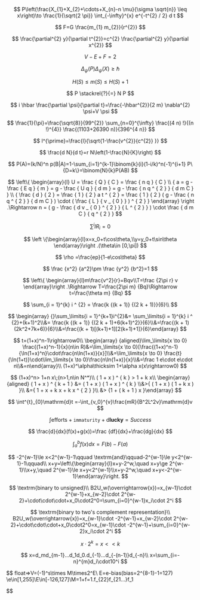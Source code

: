 $$
P\left(\frac{X_{1}+X_{2}+\cdots+X_{n}-n \mu}{\sigma \sqrt{n}} \leq x\right)\to \frac{1}{\sqrt{2 \pi}} \int_{-\infty}^{x} e^{-t^{2} / 2} d t
$$

$$
F=G \frac{m_{1} m_{2}}{r^{2}}
$$

$$
\frac{\partial^{2} y}{\partial t^{2}}=c^{2} \frac{\partial^{2} y}{\partial x^{2}}
$$

$$
V-E+F=2
$$

$$
\Delta_{\psi}(P) \Delta_{\psi}(X) \geq \hbar
$$

$$
H(S) \leq m(S) \leq H(S)+1
$$

$$
P \stackrel{?}{=} N P
$$

$$
i \hbar \frac{\partial \psi}{\partial t}=\frac{-\hbar^{2}}{2 m} \nabla^{2} \psi+V \psi
$$

$$
\frac{1}{\pi}=\frac{\sqrt{8}}{99^{2}} \sum_{n=0}^{\infty} \frac{(4 n) !}{(n !)^{4}} \frac{(1103+26390 n)}{396^{4 n}}
$$

$$
l^{\prime}=\frac{l}{\sqrt{1-\frac{v^{2}}{c^{2}} }}
$$

$$
\frac{d N}{d t}=r N\left(1-\frac{N}{K}\right)
$$

$$
P(A)=(k/N)^n
p(B|A)=1-\sum_{i=1}^{k-1}\binom{k}{i}(1-i/k)^n(-1)^{i+1}
P\{D=k\}=\binom{N}{k}P(AB)
$$


$$
\left\{ \begin{array}{l}  U = \frac { Q } { C } = \frac { n q } { C }  \\ { a = g - \frac { E q } { m } = g - \frac { U q } { d m } = g - \frac { n q ^ { 2 } } { d m C } } \\ { \frac { d } { 2 } = \frac { 1 } { 2 } a t ^ { 2 } = \frac { 1 } { 2 } ( g - \frac { n q ^ { 2 } } { d m C } ) \cdot ( \frac { L } { v _ { 0 } } ) ^ { 2 } } \end{array} \right .\Rightarrow n = ( g - \frac { d v _ { 0 } ^ { 2 } } { L ^ { 2 } } ) \cdot \frac { d m C } { q ^ { 2 } }
$$

$$
\sum^{i} IR_i=0
$$

$$
\left \{\begin{array}{l}x=x_0+t\cos\theta,\\y=y_0+t\sin\theta \end{array}\right .(\theta\in [0,\pi])
$$

$$
\rho =\frac{ep}{1-e\cos\theta}
$$

$$
\frac {x^2} {a^2}\pm \frac {y^2} {b^2}=1
$$

$$
\left\{ \begin{array}{l}m\frac{v^2}{r}=Bqv\\T=\frac {2\pi r} v \end{array}\right .\Rightarrow T=\frac{2\pi m} {Bq}\Rightarrow t=\frac{\theta m} {Bq}
$$

$$
\sum_{i = 1}^{k} i ^ {2} = \frac{k {(k + 1)} {(2 k + 1)}}{6}\\
$$

$$
\begin{array} {}\sum_\limits{i = 1}^{k+1}i^{2}&= \sum_\limits{i = 1}^{k} i ^ {2}+(k+1)^2\\&= \frac{k {(k + 1)} {(2 k + 1)+6(k+1)^2}}{6}\\&=\frac{(k + 1)(2k^2+7k+6)}{6}\\&=\frac{(k + 1)[(k+1)+1][2(k+1)+1]}{6}\end{array}
$$

$$
t=(1+x)^n-1\rightarrow0\\
\begin{array} {aligned}\lim_\limits{x \to 0} \frac{(1+x)^n-1}{x}(n\in R)&=\lim_\limits{x \to 0}[\frac{(1+x)^n-1}{\ln(1+x)^n}\cdot\frac{n\ln(1+x)}{x}]\\&=\lim_\limits{x \to 0} \frac{t}{\ln(1+t)}\cdot\lim_\limits{x \to 0}\frac{n\ln(1+x)}{x}\\&=\frac 1 e\cdot e\cdot n\\&=n\end{array}\\
(1+x)^\alpha\thicksim 1+\alpha x(x\rightarrow0)
$$

$$
(1+x)^n> 1+n x\;(n>1,n\in N^*)\\
( 1 + x ) ^ { k } > 1 + k x\\
 \begin{array} {aligned} ( 1 + x ) ^ { k + 1 } &= ( 1 + x ) ( 1 + x ) ^ { k } \\&>{ ( 1 + x ) ( 1 + k x ) }\\ &={ 1 + x + k x + k x ^ { 2 } }\\ &> {1 + ( k + 1 ) x }\end{array}
$$

$$
\int^{t}_{0}\mathrm{d}t =-\int_{v_0}^{v}\frac{mR}{B^2L^2v}\mathrm{d}v
$$

$$
\int \textrm{efforts}+\texttt{immaturity}+\textrm{d}\textbf{lucky}=Success
$$

$$
\frac{d}{dx}(f(x)+g(x))=\frac {df}{dx}+\frac{dg}{dx}
$$

$$
\int_{a}^{b}f(x)dx=F(b)-F(a)
$$

$$
-2^{w-1}\le x<2^{w-1}-1\qquad \textrm{and}\qquad-2^{w-1}\le y<2^{w-1}-1\qquad\\
x+y=\left\{\begin{array}{l}x+y-2^w,\quad x+y\ge 2^{w-1}\\x+y,\quad 2^{w-1}\le x+y<2^{w-1}\\x+y-2^w,\quad x+y<-2^{w-1}\end{array}\right.
$$

$$
\textrm{binary  to  unsigned}\\
B2U_w(\overrightarrow{x})=x_{w-1}\cdot 2^{w-1}+x_{w-2}\cdot 2^{w-2}+\cdot\cdot\cdot+x_0\cdot2^0=\sum_{i=0}^{w-1}x_i\cdot 2^i
$$

$$
\textrm{binary  to  two's complement representation}\\
B2U_w(\overrightarrow{x})=x_{w-1}\cdot -2^{w-1}+x_{w-2}\cdot 2^{w-2}+\cdot\cdot\cdot+x_0\cdot2^0=x_{w-1}\cdot -2^{w-1}+\sum_{i=0}^{w-2}x_i\cdot 2^i
$$

$$
x\cdot2^k=x<<k
$$

$$
x=d_md_{m-1}…d_1d_0.d_{-1}…d_{-(n-1)}d_{-n}\\
x=\sum_{i=-n}^{m}d_i\cdot10^i
$$

$$
float=>V=(-1)^s\times M\times2^E\\
E=e-bias(bias=2^{8-1}-1=127)
\\e\in[1,255]\\E\in[-126,127]\\M=1+f=1.f_{22}f_{21…}f_1
$$
